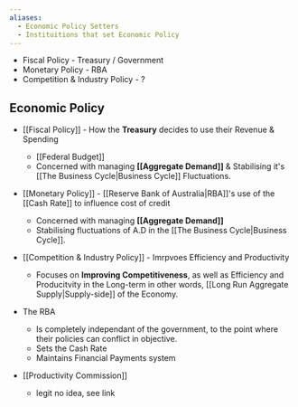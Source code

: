 ```yaml
---
aliases:
  - Economic Policy Setters
  - Instituitions that set Economic Policy
---
```

- Fiscal Policy - Treasury / Government
- Monetary Policy - RBA
- Competition & Industry Policy - ?
## Economic Policy
- [[Fiscal Policy]] - How the **Treasury** decides to use their Revenue & Spending
	- [[Federal Budget]]
	- Concerned with managing **[[Aggregate Demand]]** & Stabilising it's [[The Business Cycle|Business Cycle]] Fluctuations.
- [[Monetary Policy]] - [[Reserve Bank of Australia|RBA]]'s use of the [[Cash Rate]] to influence cost of credit
	- Concerned with managing **[[Aggregate Demand]]**
	- Stabilising fluctuations of A.D in the [[The Business Cycle|Business Cycle]].
- [[Competition & Industry Policy]] - Imrpvoes Efficiency and Productivity
	- Focuses on **Improving Competitiveness**, as well as Efficiency and Producitvity in the Long-term in other words, [[Long Run Aggregate Supply|Supply-side]] of the Economy.

- The RBA
	- Is completely independant of the government, to the point where their policies can conflict in objective.
	- Sets the Cash Rate
	- Maintains Financial Payments system
- [[Productivity Commission]] 
	- legit no idea, see link


